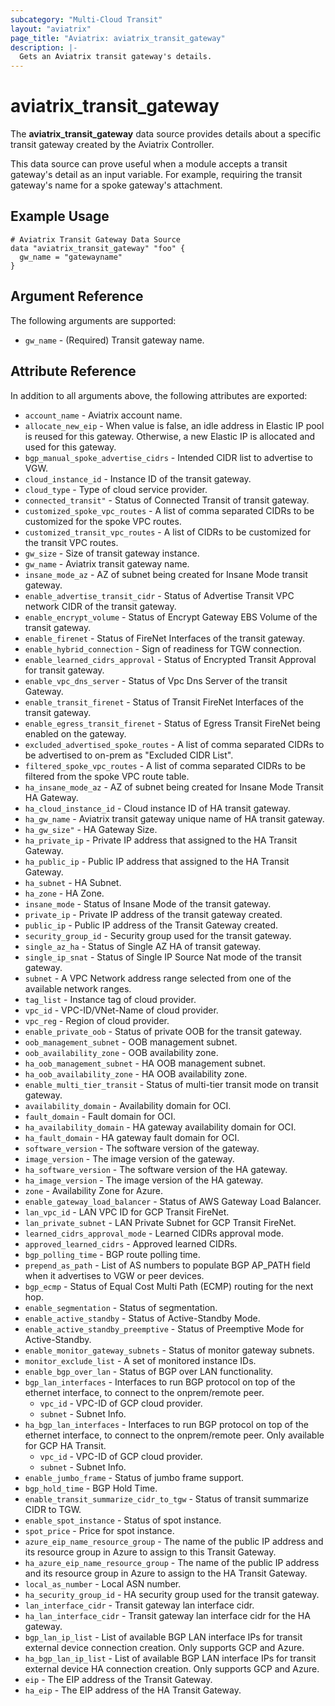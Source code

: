 ```yaml
---
subcategory: "Multi-Cloud Transit"
layout: "aviatrix"
page_title: "Aviatrix: aviatrix_transit_gateway"
description: |-
  Gets an Aviatrix transit gateway's details.
---
```


# aviatrix_transit_gateway

The **aviatrix_transit_gateway** data source provides details about a specific transit gateway created by the Aviatrix Controller.

This data source can prove useful when a module accepts a transit gateway's detail as an input variable. For example, requiring the transit gateway's name for a spoke gateway's attachment.

## Example Usage

```hcl
# Aviatrix Transit Gateway Data Source
data "aviatrix_transit_gateway" "foo" {
  gw_name = "gatewayname"
}
```

## Argument Reference

The following arguments are supported:

* `gw_name` - (Required) Transit gateway name.

## Attribute Reference

In addition to all arguments above, the following attributes are exported:

* `account_name` - Aviatrix account name.
* `allocate_new_eip` - When value is false, an idle address in Elastic IP pool is reused for this gateway. Otherwise, a new Elastic IP is allocated and used for this gateway.
* `bgp_manual_spoke_advertise_cidrs` - Intended CIDR list to advertise to VGW.
* `cloud_instance_id` - Instance ID of the transit gateway.
* `cloud_type` - Type of cloud service provider.
* `connected_transit"` -  Status of Connected Transit of transit gateway.
* `customized_spoke_vpc_routes` - A list of comma separated CIDRs to be customized for the spoke VPC routes.
* `customized_transit_vpc_routes` - A list of CIDRs to be customized for the transit VPC routes.
* `gw_size` - Size of transit gateway instance.
* `gw_name` - Aviatrix transit gateway name.
* `insane_mode_az` - AZ of subnet being created for Insane Mode transit gateway.
* `enable_advertise_transit_cidr` - Status of Advertise Transit VPC network CIDR of the transit gateway.
* `enable_encrypt_volume` - Status of Encrypt Gateway EBS Volume of the transit gateway.
* `enable_firenet` - Status of FireNet Interfaces of the transit gateway.
* `enable_hybrid_connection` - Sign of readiness for TGW connection.
* `enable_learned_cidrs_approval` - Status of Encrypted Transit Approval for transit gateway.
* `enable_vpc_dns_server` - Status of Vpc Dns Server of the transit Gateway.
* `enable_transit_firenet` - Status of Transit FireNet Interfaces of the transit gateway.
* `enable_egress_transit_firenet` - Status of Egress Transit FireNet being enabled on the gateway.
* `excluded_advertised_spoke_routes` - A list of comma separated CIDRs to be advertised to on-prem as "Excluded CIDR List".
* `filtered_spoke_vpc_routes` - A list of comma separated CIDRs to be filtered from the spoke VPC route table.
* `ha_insane_mode_az` - AZ of subnet being created for Insane Mode Transit HA Gateway.
* `ha_cloud_instance_id` - Cloud instance ID of HA transit gateway.
* `ha_gw_name` - Aviatrix transit gateway unique name of HA transit gateway.
* `ha_gw_size"` - HA Gateway Size.
* `ha_private_ip` - Private IP address that assigned to the HA Transit Gateway.
* `ha_public_ip` - Public IP address that assigned to the HA Transit Gateway.
* `ha_subnet` - HA Subnet.
* `ha_zone` - HA Zone.
* `insane_mode` - Status of Insane Mode of the transit gateway.
* `private_ip` - Private IP address of the transit gateway created.
* `public_ip` - Public IP address of the Transit Gateway created.
* `security_group_id` - Security group used for the transit gateway.
* `single_az_ha` - Status of Single AZ HA of transit gateway.
* `single_ip_snat` - Status of Single IP Source Nat mode of the transit gateway.
* `subnet` - A VPC Network address range selected from one of the available network ranges.
* `tag_list` - Instance tag of cloud provider.
* `vpc_id` - VPC-ID/VNet-Name of cloud provider.
* `vpc_reg` - Region of cloud provider.
* `enable_private_oob` - Status of private OOB for the transit gateway.
* `oob_management_subnet` - OOB management subnet.
* `oob_availability_zone` - OOB availability zone.
* `ha_oob_management_subnet` - HA OOB management subnet.
* `ha_oob_availability_zone` - HA OOB availability zone.
* `enable_multi_tier_transit` - Status of multi-tier transit mode on transit gateway.
* `availability_domain` - Availability domain for OCI.
* `fault_domain` - Fault domain for OCI.
* `ha_availability_domain` - HA gateway availability domain for OCI.
* `ha_fault_domain` - HA gateway fault domain for OCI.
* `software_version` - The software version of the gateway.
* `image_version` - The image version of the gateway.
* `ha_software_version` - The software version of the HA gateway.
* `ha_image_version` - The image version of the HA gateway.
* `zone` - Availability Zone for Azure.
* `enable_gateway_load_balancer` - Status of AWS Gateway Load Balancer.
* `lan_vpc_id` - LAN VPC ID for GCP Transit FireNet.
* `lan_private_subnet` - LAN Private Subnet for GCP Transit FireNet.
* `learned_cidrs_approval_mode` - Learned CIDRs approval mode.
* `approved_learned_cidrs` - Approved learned CIDRs.
* `bgp_polling_time` - BGP route polling time.
* `prepend_as_path` - List of AS numbers to populate BGP AP_PATH field when it advertises to VGW or peer devices.
* `bgp_ecmp` - Status of Equal Cost Multi Path (ECMP) routing for the next hop.
* `enable_segmentation` - Status of segmentation.
* `enable_active_standby` - Status of Active-Standby Mode.
* `enable_active_standby_preemptive` - Status of Preemptive Mode for Active-Standby.
* `enable_monitor_gateway_subnets` - Status of monitor gateway subnets.
* `monitor_exclude_list` - A set of monitored instance IDs.
* `enable_bgp_over_lan` - Status of BGP over LAN functionality.
* `bgp_lan_interfaces` - Interfaces to run BGP protocol on top of the ethernet interface, to connect to the onprem/remote peer.
  * `vpc_id` - VPC-ID of GCP cloud provider.
  * `subnet` - Subnet Info.
* `ha_bgp_lan_interfaces` - Interfaces to run BGP protocol on top of the ethernet interface, to connect to the onprem/remote peer. Only available for GCP HA Transit.
  * `vpc_id` - VPC-ID of GCP cloud provider.
  * `subnet` - Subnet Info.
* `enable_jumbo_frame` - Status of jumbo frame support.
* `bgp_hold_time` - BGP Hold Time.
* `enable_transit_summarize_cidr_to_tgw` - Status of transit summarize CIDR to TGW.
* `enable_spot_instance` - Status of spot instance.
* `spot_price` - Price for spot instance.
* `azure_eip_name_resource_group` - The name of the public IP address and its resource group in Azure to assign to this Transit Gateway.
* `ha_azure_eip_name_resource_group` - The name of the public IP address and its resource group in Azure to assign to the HA Transit Gateway.
* `local_as_number` - Local ASN number.
* `ha_security_group_id` - HA security group used for the transit gateway.
* `lan_interface_cidr` - Transit gateway lan interface cidr.
* `ha_lan_interface_cidr` - Transit gateway lan interface cidr for the HA gateway.
* `bgp_lan_ip_list` - List of available BGP LAN interface IPs for transit external device connection creation. Only supports GCP and Azure.
* `ha_bgp_lan_ip_list` - List of available BGP LAN interface IPs for transit external device HA connection creation. Only supports GCP and Azure.
* `eip` - The EIP address of the Transit Gateway.
* `ha_eip` - The EIP address of the HA Transit Gateway.

